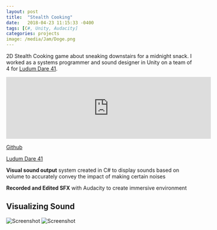 ```yaml
---
layout: post
title:  "Stealth Cooking"
date:   2018-04-23 11:15:33 -0400
tags: [C#, Unity, Audacity]
categories: projects
image: /media/Jam/Doge.png
---
```


2D Stealth Cooking game about sneaking downstairs for a midnight snack. I worked as a systems programmer and sound designer in Unity on a team of 4 for [Ludum Dare 41](https://ldjam.com/events/ludum-dare/41/stealth-cooking). 

<iframe src="https://itch.io/embed/249096" height="167" width="552" frameborder="0"></iframe>


<!--more-->

[Github](https://github.com/Dayn9/StealthCooking)

[Ludum Dare 41](https://ldjam.com/events/ludum-dare/41/stealth-cooking)

**Visual sound output** system created in C# to display sounds based on volume to accurately convey the impact of making certain noises

**Recorded and Edited SFX** with Audacity to create immersive environment

## Visualizing Sound

![Screenshot]({{site.url}}/media/Jam/stealthCookingSound.png)
![Screenshot]({{site.url}}/media/Jam/stealthCookingScreenshot.png)



